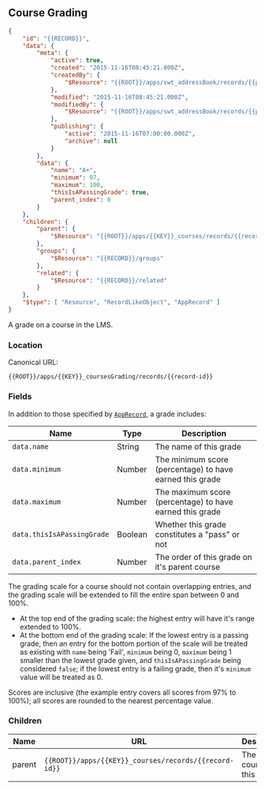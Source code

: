 ## Course Grading

```json
{
	"id": "{{RECORD}}",
	"data": {
		"meta": {
			"active": true,
			"created": "2015-11-16T08:45:21.000Z",
			"createdBy": {
				"$Resource": "{{ROOT}}/apps/swt_addressBook/records/{{person-id}}"
			},
			"modified": "2015-11-16T08:45:21.000Z",
			"modifiedBy": {
				"$Resource": "{{ROOT}}/apps/swt_addressBook/records/{{person-id}}"
			},
			"publishing": {
				"active": "2015-11-16T07:00:00.000Z",
				"archive": null
			}
		},
		"data": {
			"name": "A+",
			"minimum": 97,
			"maximum": 100,
			"thisIsAPassingGrade": true,
			"parent_index": 0
		}
	},
	"children": {
		"parent": {
			"$Resource": "{{ROOT}}/apps/{{KEY}}_courses/records/{{record-id}}"
		},
		"groups": {
			"$Resource": "{{RECORD}}/groups"
		},
		"related": {
			"$Resource": "{{RECORD}}/related"
		}
	},
	"$type": [ "Resource", "RecordLikeObject", "AppRecord" ]
}
```

A grade on a course in the LMS.

### Location

Canonical URL:

``{{ROOT}}/apps/{{KEY}}_coursesGrading/records/{{record-id}}``

### Fields

In addition to those specified by [``AppRecord``](#record-apprecord), a grade includes:

Name | Type | Description
---- | ---- | -----------
``data.name`` | String | The name of this grade
``data.minimum`` | Number | The minimum score (percentage) to have earned this grade
``data.maximum`` | Number | The maximum score (percentage) to have earned this grade
``data.thisIsAPassingGrade`` | Boolean | Whether this grade constitutes a "pass" or not
``data.parent_index`` | Number | The order of this grade on it's parent course

The grading scale for a course should not contain overlapping entries, and the grading scale will be extended to fill the entire span
between 0 and 100%.

* At the top end of the grading scale: the highest entry will have it's range extended to 100%.
* At the bottom end of the grading scale: If the lowest entry is a passing grade, then an entry for the bottom portion of the scale will be
  treated as existing with ``name`` being 'Fail', ``minimum`` being 0, ``maximum`` being 1 smaller than the lowest grade given, and ``thisIsAPassingGrade``
  being considered ``false``; if the lowest entry is a failing grade, then it's ``minimum`` value will be treated as 0.  

Scores are inclusive (the example entry covers all scores from 97% to 100%); all scores are rounded to the nearest
percentage value.

### Children

Name | URL | Description | Type
---- | ------------- | ----------- | ----
parent | ``{{ROOT}}/apps/{{KEY}}_courses/records/{{record-id}}`` | The parent course for this grade | [``AppRecord``](#record-apprecord) of type [Course](#courses)
